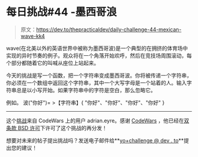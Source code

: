 # 每日挑战#44 -墨西哥浪

> 原文：<https://dev.to/thepracticaldev/daily-challenge-44-mexican-wave-kk4>

wave(在北美以外的英语世界中被称为墨西哥波)是一个典型的在拥挤的体育场中实现的异时节奏的例子。观众将在一个角落开始欢呼，然后在竞技场周围滚动，每个部分都随着它的叫喊从座位上站起来。

今天的挑战是写一个函数，把一个字符串变成墨西哥波。你将被传递一个字符串，你必须在一个数组中返回这个字符串，其中一个大写字母是一个站着的人。输入字符串总是以小写开始。如果字符串中的字符是空白，那么忽略它。

例如。
波("你好")= >【字符串】{ "你好"、"你好"、"你好"、"你好" }

* * *

这个[挑战](https://codewars.com/kata/58558673b6b0e5a16b000028)来自 CodeWars 上的用户 adrian.eyre。感谢 [CodeWars](https://codewars.com/) ，他已经在[双条款 BSD 许可](https://opensource.org/licenses/BSD-2-Clause)下许可了这个挑战的再分发！

想要对未来的帖子提出挑战吗？发送电子邮件给**[yo+challenge @ dev . to](//yo+challenge@dev.to)**提出您的建议！